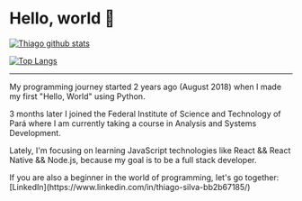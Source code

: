 # Hello, world 👋

<!--
**pgThiago/pgThiago** is a ✨ _special_ ✨ repository because its `README.md` (this file) appears on your GitHub profile.

Here are some ideas to get you started:

- 🔭 I’m currently working on ...
- 🌱 I’m currently learning ...
- 👯 I’m looking to collaborate on ...
- 🤔 I’m looking for help with ...
- 💬 Ask me about ...
- 📫 How to reach me: ...
- 😄 Pronouns: ...
- ⚡ Fun fact: ...
-->

[![Thiago github stats](https://github-readme-stats.vercel.app/api?username=pgthiago&theme=synthwave&include_all_commits=true)](https://github.com/pgthiago)

[![Top Langs](https://github-readme-stats.vercel.app/api/top-langs/?username=pgthiago&layout=compact&theme=synthwave)](https://github.com/pgthiago)

---     
<p>
  My programming journey started 2 years ago (August 2018)
  when I made my first "Hello, World" using Python.
</p>

<p>
  3 months later I joined the Federal Institute of Science and Technology of Pará
  where I am currently taking a course in Analysis and Systems Development.
</p>

<p>
  Lately, I'm focusing on learning JavaScript technologies like
  React && React Native && Node.js, because my goal is to be a
  full stack developer.
</p>

<p>
  If you are also a beginner in the world of programming, let's go together:
  [LinkedIn](https://www.linkedin.com/in/thiago-silva-bb2b67185/)
</p>
